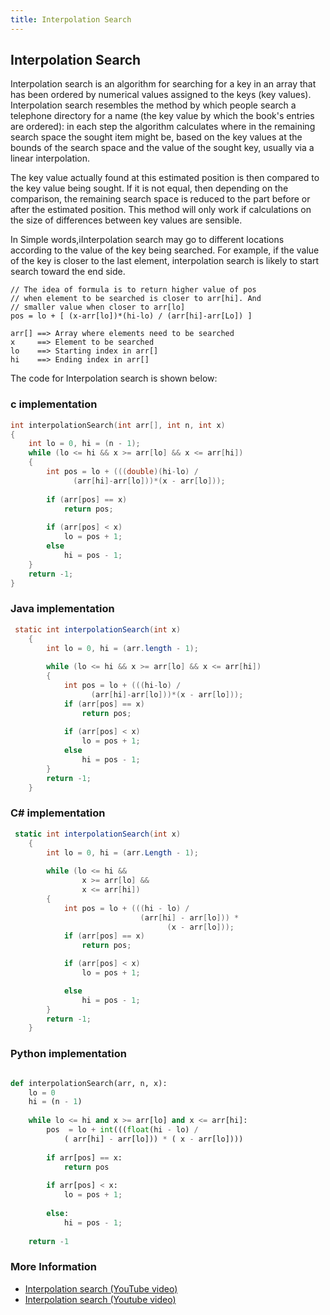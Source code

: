 ```yaml
---
title: Interpolation Search
---
```


## Interpolation Search

   Interpolation search is an algorithm for searching for a key in an array that has been ordered by numerical values assigned to the keys (key values). Interpolation search resembles the method by which people search a telephone directory for a name (the key value by which the book's entries are ordered): in each step the algorithm calculates where in the remaining search space the sought item might be, based on the key values at the bounds of the search space and the value of the sought key, usually via a linear interpolation. 

The key value actually found at this estimated position is then compared to the key value being sought. If it is not equal, then depending on the comparison, the remaining search space is reduced to the part before or after the estimated position. This method will only work if calculations on the size of differences between key values are sensible.

In Simple words,iInterpolation search may go to different locations according to the value of the key being searched. 
For example, 
if the value of the key is closer to the last element, interpolation search is likely to start search toward the end side.

```
// The idea of formula is to return higher value of pos
// when element to be searched is closer to arr[hi]. And
// smaller value when closer to arr[lo]
pos = lo + [ (x-arr[lo])*(hi-lo) / (arr[hi]-arr[Lo]) ]
 
arr[] ==> Array where elements need to be searched
x     ==> Element to be searched
lo    ==> Starting index in arr[]
hi    ==> Ending index in arr[]
```



The code for Interpolation search is shown below:
### c implementation

```C
int interpolationSearch(int arr[], int n, int x) 
{     
    int lo = 0, hi = (n - 1);    
    while (lo <= hi && x >= arr[lo] && x <= arr[hi]) 
    { 
        int pos = lo + (((double)(hi-lo) / 
              (arr[hi]-arr[lo]))*(x - arr[lo])); 
      
        if (arr[pos] == x) 
            return pos; 
		
        if (arr[pos] < x) 
            lo = pos + 1;         
        else
            hi = pos - 1; 
    } 
    return -1; 
} 
```

### Java implementation

```Java
 static int interpolationSearch(int x) 
    {   
        int lo = 0, hi = (arr.length - 1); 
       
        while (lo <= hi && x >= arr[lo] && x <= arr[hi]) 
        { 
            int pos = lo + (((hi-lo) / 
                  (arr[hi]-arr[lo]))*(x - arr[lo]));        
            if (arr[pos] == x) 
                return pos; 
       
            if (arr[pos] < x) 
                lo = pos + 1;                 
            else
                hi = pos - 1; 
        } 
        return -1; 
    } 

```


### C# implementation

```C#
 static int interpolationSearch(int x) 
    { 
        int lo = 0, hi = (arr.Length - 1); 
      
        while (lo <= hi &&  
                x >= arr[lo] &&  
                x <= arr[hi]) 
        { 
            int pos = lo + (((hi - lo) /  
                             (arr[hi] - arr[lo])) *  
                                   (x - arr[lo])); 
            if (arr[pos] == x) 
                return pos; 

            if (arr[pos] < x) 
                lo = pos + 1; 

            else
                hi = pos - 1; 
        } 
        return -1; 
    } 

```


### Python implementation

``` Python

def interpolationSearch(arr, n, x): 
    lo = 0
    hi = (n - 1) 
   
    while lo <= hi and x >= arr[lo] and x <= arr[hi]: 
        pos  = lo + int(((float(hi - lo) / 
            ( arr[hi] - arr[lo])) * ( x - arr[lo]))) 
         
        if arr[pos] == x: 
            return pos 
   
        if arr[pos] < x: 
            lo = pos + 1; 
   
        else: 
            hi = pos - 1; 
      
    return -1
```


### More Information
* [Interpolation search (YouTube video)](https://www.youtube.com/watch?v=3p7s-OXcLY8)
* [Interpolation search (Youtube video)](https://www.youtube.com/watch?v=l1ed_bTv7Hw)
